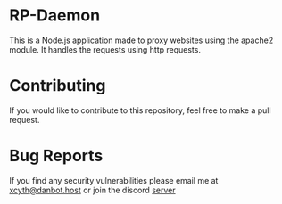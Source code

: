 # RP-Daemon

This is a Node.js application made to proxy websites using the apache2 module.
It handles the requests using http requests.

# Contributing
If you would like to contribute to this repository, feel free to make a pull request.

# Bug Reports
If you find any security vulnerabilities please email me at [xcyth@danbot.host](mailto://xcyth@danbot.host) or join the discord [server](https://discord.gg/dbh)